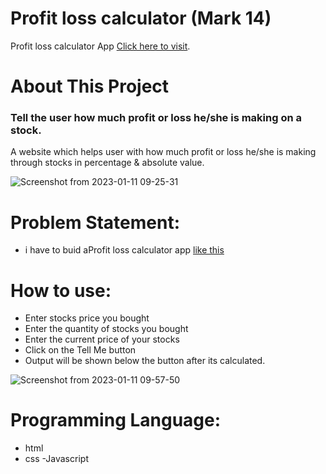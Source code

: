 # Profit loss calculator (Mark 14)

Profit loss calculator App [Click here to visit](https://profit-loss-calculator-by-rohit.netlify.app/).

# About This Project
### Tell the user how much profit or loss he/she is making on a stock.
A website which helps user with how much profit or loss he/she is making through stocks in percentage & absolute value.

![Screenshot from 2023-01-11 09-25-31](https://user-images.githubusercontent.com/90442893/211717766-c5666086-435f-4d23-a0f9-6ac30c90fd86.png)

# Problem Statement: 
 - i have to buid aProfit loss calculator app [like this ](https://neog.camp/guide/markFourteen#markfourteen)


# How to use:
 - Enter stocks price you bought
 - Enter the quantity of stocks you bought
 - Enter the current price of your stocks
 - Click on the Tell Me button
 - Output will be shown below the button after its calculated.
 
 ![Screenshot from 2023-01-11 09-57-50](https://user-images.githubusercontent.com/90442893/211717827-525dcb79-a887-4b3d-b47b-14744f8ce576.png)


# Programming Language:
 - html
 - css 
 -Javascript

